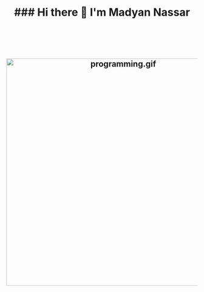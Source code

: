 <h1 align="center">### Hi there 👋 I'm Madyan Nassar</h1>
<h2 align="center"> 
  <br><br><br>
  
  <img src="https://bhutandeveloper.com/wp-content/uploads/2020/05/website.gif" alt="programming.gif" width="600px">
<!--
**MadyanNassar/MadyanNassar** is a ✨ _special_ ✨ repository because its `README.md` (this file) appears on your GitHub profile.

Here are some ideas to get you started:

- 🔭 I’m currently working on ...
- 🌱 I’m currently learning JavaScript| Node.js| MYSQL| React.js
- 👯 I’m looking to collaborate on ...
- 💬 Ask me about ...
- 📫 How to reach me: on linkedIn <a href="http://www.https://www.linkedin.com/in/madyan-nassar/" target="blank"><img src="https://img.flaticon.com/icons/png/512/174/174857.png?size=1200x630f&pad=10,10,10,10&ext=png&bg=FFFFFFFF" alt="MadyanNassarLinkedIn" height="40px" width="40px">
- 😄 Pronouns: ...
- ⚡ Fun fact: ...
-->
